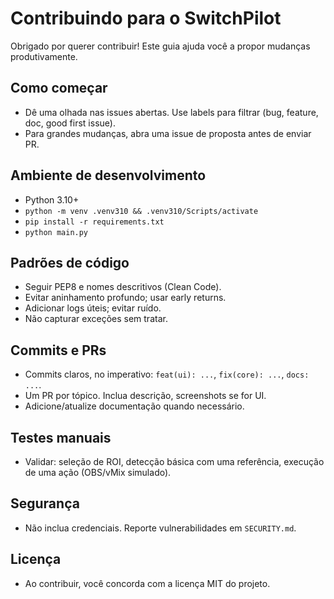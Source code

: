 # Contribuindo para o SwitchPilot

Obrigado por querer contribuir! Este guia ajuda você a propor mudanças produtivamente.

## Como começar
- Dê uma olhada nas issues abertas. Use labels para filtrar (bug, feature, doc, good first issue).
- Para grandes mudanças, abra uma issue de proposta antes de enviar PR.

## Ambiente de desenvolvimento
- Python 3.10+
- `python -m venv .venv310 && .venv310/Scripts/activate`
- `pip install -r requirements.txt`
- `python main.py`

## Padrões de código
- Seguir PEP8 e nomes descritivos (Clean Code).
- Evitar aninhamento profundo; usar early returns.
- Adicionar logs úteis; evitar ruído.
- Não capturar exceções sem tratar.

## Commits e PRs
- Commits claros, no imperativo: `feat(ui): ...`, `fix(core): ...`, `docs: ...`.
- Um PR por tópico. Inclua descrição, screenshots se for UI.
- Adicione/atualize documentação quando necessário.

## Testes manuais
- Validar: seleção de ROI, detecção básica com uma referência, execução de uma ação (OBS/vMix simulado).

## Segurança
- Não inclua credenciais. Reporte vulnerabilidades em `SECURITY.md`.

## Licença
- Ao contribuir, você concorda com a licença MIT do projeto. 